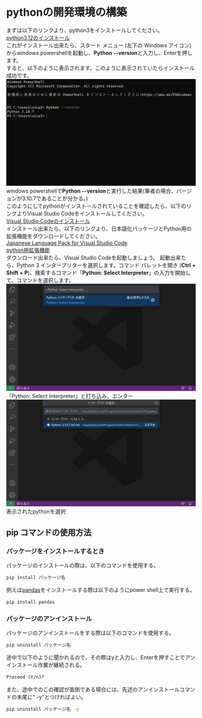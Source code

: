 # pythonの開発環境の構築
まずは以下のリンクより、python3をインストールしてください。<br>
[python3.12のインストール](https://apps.microsoft.com/detail/9NCVDN91XZQP?ocid=pdpshare&hl=en-us&gl=US)<br>
これがインストール出来たら、スタート メニュー (左下の Windows アイコン)からwindows powershellを起動し、**Python --version**と入力し、Enterを押します。<br>
すると、以下のように表示されます。このように表示されていたらインストール成功です。
![python--version.png](https://github.com/kimshun0213kr/dice_and_caps/blob/main/src/python--version.png)<br>
windows powershellで**Python --version**と実行した結果(筆者の場合、バージョンが3.10.7であることが分かる。)<br>
このようにしてpythonがインストールされていることを確認したら、以下のリンクよりVisual Studio Codeをインストールしてください。<br>
[Visual Studio Codeのインストール](https://code.visualstudio.com/sha/download?build=stable&os=win32-x64-user)<br>
インストール出来たら、以下のリンクより、日本語化パッケージとPython用の拡張機能をダウンロードしてください。<br>
[Japanese Language Pack for Visual Studio Code](https://marketplace.visualstudio.com/items?itemName=MS-CEINTL.vscode-language-pack-ja)<br>
[python用拡張機能](https://marketplace.visualstudio.com/items?itemName=ms-python.python)<br>
ダウンロード出来たら、Visual Studio Codeを起動しましょう。
起動出来たら、Python 3 インタープリターを選択します。コマンド パレットを開き (**Ctrl + Shift + P**)、検索するコマンド「**Python: Select Interpreter**」の入力を開始して、コマンドを選択します。<br>
![PythonSelect Interpreter-1](https://github.com/kimshun0213kr/dice_and_caps/blob/main/src/Python_Select_Interpreter-1.png)<br>
「Python: Select Interpreter」と打ち込み、エンター<br>
![PythonSelect Interpreter-2](https://github.com/kimshun0213kr/dice_and_caps/blob/main/src/Python_Select_Interpreter-2.png)<br>
表示されたpythonを選択<br>

## pip コマンドの使用方法
### パッケージをインストールするとき
パッケージのインストールの際は、以下のコマンドを使用する。
```bash
pip install パッケージ名
```
例えば[pandas](https://pandas.pydata.org/docs/user_guide/index.html)をインストールする際は以下のようにpower shell上で実行する。
```bash
pip install pandas
```

### パッケージのアンインストール
パッケージのアンインストールをする際は以下のコマンドを使用する。
```bash
pip uninstall パッケージ名
```
途中で以下のように聞かれるので、その際はyと入力し、Enterを押すことでアンインストール作業が継続される。
```bash
Proceed (Y/n)?
```
また、途中でのこの確認が面倒である場合には、先述のアンインストールコマンドの末尾に" -y"とつければよい。
```bash
pip uninstall パッケージ名 -y
```
